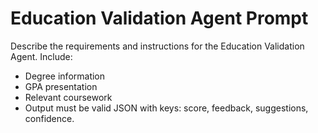# Education Validation Agent Prompt

Describe the requirements and instructions for the Education Validation Agent. Include:
- Degree information
- GPA presentation
- Relevant coursework
- Output must be valid JSON with keys: score, feedback, suggestions, confidence.
